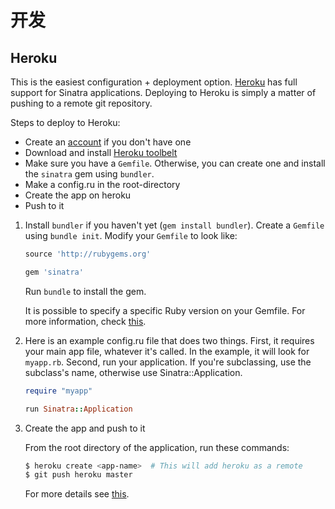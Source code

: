 开发
==========

Heroku
------

This is the easiest configuration + deployment option.  [Heroku] has full
support for Sinatra applications.   Deploying to Heroku is simply a matter of
pushing to a remote git repository.

Steps to deploy to Heroku:

* Create an [account](http://heroku.com/signup) if you don't have one
* Download and install [Heroku toolbelt](https://toolbelt.heroku.com/)
* Make sure you have a `Gemfile`. Otherwise, you can create one and install the `sinatra` gem using `bundler`.
* Make a config.ru in the root-directory
* Create the app on heroku
* Push to it

1. Install `bundler` if you haven't yet (`gem install bundler`). Create a `Gemfile` using `bundle init`. Modify your `Gemfile` to look like:

    ```ruby
    source 'http://rubygems.org'

    gem 'sinatra'
    ```

    Run `bundle` to install the gem.

    It is possible to specify a specific Ruby version on your Gemfile.
    For more information, check [this](https://devcenter.heroku.com/articles/ruby-versions).

2. Here is an example config.ru file that does two things.  First, it requires
   your main app file, whatever it's called. In the example, it will look for
   `myapp.rb`. Second, run your application. If you're subclassing, use the
   subclass's name, otherwise use Sinatra::Application.

    ```ruby
    require "myapp"

    run Sinatra::Application
    ```

3. Create the app and push to it

   From the root directory of the application, run these commands:

    ```bash
    $ heroku create <app-name>  # This will add heroku as a remote
    $ git push heroku master
    ```

   For more details see [this](http://github.com/sinatra/heroku-sinatra-app).

   [Heroku]: http://www.heroku.com
